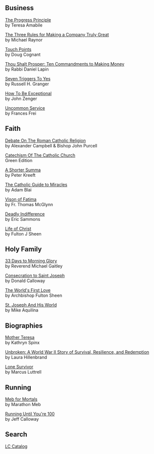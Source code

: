 Business
---
[The Progress Principle](http://www.progressprinciple.com/books/single/the_progress_principle)  
by Teresa Amabile    

[The Three Rules for Making a Company Truly Great](https://hbr.org/2013/04/three-rules-for-making-a-company-truly-great)  
by Michael Raynor

[Touch Points](https://conantleadership.com/books/touchpoints/)  
by Doug Cognant  

[Thou Shalt Prosper: Ten Commandments to Making Money](https://lccn.loc.gov/2009038783)  
by Rabbi Daniel Lapin  

[Seven Triggers To Yes](https://lccn.loc.gov/2007035871)  
by Russell H. Granger  

[How To Be Exceptional](https://lccn.loc.gov/2012016230)  
by John Zenger  

[Uncommon Service](https://lccn.loc.gov/2011029760)  
by Frances Frei  

Faith  
---
[Debate On The Roman Catholic Religion](https://lccn.loc.gov/unk82000712)  
by Alexander Campbell & Bishop John Purcell  

[Catechism Of The Catholic Church]()  
Green Edition  

[A Shorter Summa]()  
by Peter Kreeft  

[The Catholic Guide to Miracles](https://www.sophiainstitute.com/products/item/the-catholic-guide-to-miracles)  
by Adam Blai

[Vison of Fatima](https://www.sophiainstitute.com/products/item/vision-of-fatima)   
by Fr. Thomas McGlynn  

[Deadly Indifference](https://www.sophiainstitute.com/products/item/deadly-indifference)  
by Eric Sammons  

[Life of Christ](https://lccn.loc.gov/2008005297)  
by Fulton J Sheen  

Holy Family
---
[33 Days to Morning Glory](https://www.shopmercy.org/33-days-to-morning-glory.html)  
by Reverend Michael Gaitley  

[Consecration to Saint Joseph](https://www.consecrationtostjoseph.org/)  
by Donald Calloway  
   
[The World's First Love](https://www.ignatius.com/The-Worlds-First-Love-2nd-edition-P2860.aspx)  
by Archbishop Fulton Sheen  

[St. Joseph And His World](https://scepterpublishers.org/products/st-joseph-and-his-world)  
by Mike Aquilina

Biographies
---
[Mother Teresa](https://www.harpercollins.com/products/mother-teresa-revised-edition-kathryn-spink)  
by Kathryn Spinx  

[Unbroken: A World War II Story of Survival, Resilience, and Redemption](https://lccn.loc.gov/2013497761)  
by Laura Hillenbrand  

[Lone Survivor](https://lccn.loc.gov/2014655097)  
by Marcus Luttrell   

Running 
---
[Meb for Mortals](https://marathonmeb.com/product/autographed-meb-for-mortals/)  
by Marathon Meb  

[Running Until You're 100](https://www.biblio.com/9781841263090)  
by Jeff Calloway  

Search  
---
[LC Catalog](https://catalog.loc.gov/)  
